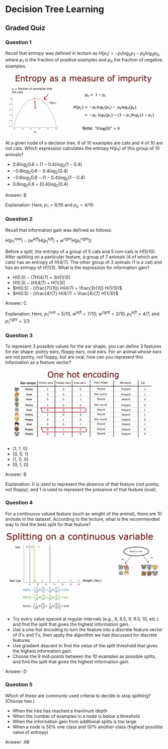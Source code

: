 # Decision Tree Learning

## Graded Quiz

### Question 1

Recall that entropy was defined in lecture as $H(p_1) = - p_1 \log_2 p_1 - p_0 \log_2 p_0$, where $p_1$ is the fraction of positive examples and $p_0$ the fraction of negative examples.

![Entropy](./images/C2_W4_Q2_Entropy.png)

At a given node of a decision tree, 6 of 10 examples are cats and 4 of 10 are not cats. Which expression calculates the entropy $H(p_1)$ of this group of 10 animals?

- $0.6 \log_2 0.6 + (1-0.4) \log_2(1-0.4)$
- $-0.6 \log_2 0.6 - 0.4 \log_2(0.4)$
- $-0.6 \log_2 0.6 - (1-0.4) \log_2(1-0.4)$
- $0.6 \log_2 0.6 + (0.4) \log_2(0.4)$

Answer: B

Explanation: Here, $p_1=6/10$ and $p_0=4/10$

### Question 2

Recall that information gain was defined as follows:

$H(p_1^{root}) - \left(w^{left} H(p_1^{left}) + w^{right} H(p_1^{right})\right)$

Before a split, the entropy of a group of 5 cats and 5 non-cats is $H(5/10)$. After splitting on a particular feature, a group of 7 animals (4 of which are cats) has an entropy of $H(4/7)$. The other group of 3 animals (1 is a cat) and has an entropy of $H(1/3)$. What is the expression for information gain?

- $H(0.5) - (7 H(4/7) + 3 H(1/3))$
- $H(0.5) - (H(4/7) + H(1/3))$
- $H(0.5) - (\frac{7}{10} H(4/7) + \frac{3}{10} H(1/3))$
- $H(0.5) - (\frac{4}{7} H(4/7) + \frac{4}{7} H(1/3))$

Answer: C

Explanation: Here, $p_1^{root}=5/10$, $w^{left}=7/10$, $w^{right}=3/10$, $p_1^{left}=4/7$, and $p_1^{right}=1/3$

### Question 3

To represent 3 possible values for the ear shape, you can define 3 features for ear shape: pointy ears, floppy ears, oval ears. For an animal whose ears are not pointy, not floppy, but are oval, how can you represent this information as a feature vector?

![OneHotEncoding](./images/C2_W4_Q2_OneHotEncoding.png)

- [1, 1, 0]
- [0, 0, 1]
- [1, 0, 0]
- [0, 1, 0]

Answer: B

Explanation: 0 is used to represent the absence of that feature (not pointy, not floppy), and 1 is used to represent the presence of that feature (oval).

### Question 4

For a continuous valued feature (such as weight of the animal), there are 10 animals in the dataset. According to the lecture, what is the recommended way to find the best split for that feature?

![ContinuousVariable](./images/C2_W4_Q2_ContinuousVariable.png)

- Try every value spaced at regular intervals (e.g., 8, 8.5, 9, 9.5, 10, etc.) and find the split that gives the highest information gain.
- Use a one-hot encoding to turn the feature into a discrete feature vector of 0's and 1's, then apply the algorithm we had discussed for discrete features.
- Use gradient descent to find the value of the split threshold that gives the highest information gain.
- Choose the 9 mid-points between the 10 examples as possible splits, and find the split that gives the highest information gain.

Answer: D

### Question 5

Which of these are commonly used criteria to decide to stop splitting? (Choose two.)

- When the tree has reached a maximum depth
- When the number of examples in a node is below a threshold
- When the information gain from additional splits is too large
- When a node is 50% one class and 50% another class (highest possible value of entropy)

Answer: AB
